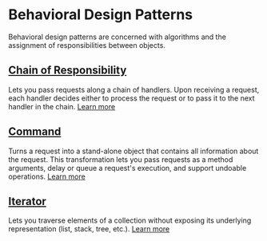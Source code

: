 # Behavioral Design Patterns

Behavioral design patterns are concerned with algorithms and the assignment of responsibilities between objects.

## [Chain of Responsibility](./ChainOfResponsibility/README.md)

Lets you pass requests along a chain of handlers. Upon receiving a request, each handler decides either to process 
the request or to pass it to the next handler in the chain. [Learn more](./ChainOfResponsibility/README.md)

## [Command](./Command/README.md)

Turns a request into a stand-alone object that contains all information about the request. This transformation lets you pass requests as a method arguments, delay or queue a request's execution, and support undoable operations. [Learn more](./Command/README.md)

## [Iterator](./Iterator/README.md)

Lets you traverse elements of a collection without exposing its underlying representation (list, stack, tree, etc.). [Learn more](./Iterator/README.md)
